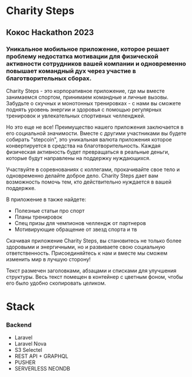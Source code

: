 # Charity Steps
## Кокос Hackathon 2023
### Уникальное мобильное приложение, которое решает проблему недостатка мотивации для физической активности сотрудников вашей компании и одновременно повышает командный дух через участие в благотворительных сборах.

Charity Steps - это корпоративное приложение, где мы вместе занимаемся спортом, принимаем командные и личные вызовы. Забудьте о скучных и монотонных тренировках - с нами вы сможете поднять уровень энергии и здоровья с помощью регулярных тренировок и увлекательных спортивных челленджей.

Но это еще не все! Преимущество нашего приложения заключается в его социальной значимости. Вместе с другими участниками вы будете собирать "stepcoin", это уникальная валюта приложения которое конвертируется в средства на благотворительность. Каждая физическая активность будет превращаться в реальные деньги, которые будут направлены на поддержку нуждающихся.

Участвуйте в соревнованиях с коллегами, прокачивайте свое тело и одновременно делайте доброе дело. Charity Steps дает вам возможность помочь тем, кто действительно нуждается в вашей поддержке.

В приложение в также найдете:

- Полезные статьи про спорт
- Планы тренировок
- Спец призы для чемпионов челлендж от партнеров
- Мотивирующие обращение от звезд спорта и тв

Скачивая приложение Charity Steps, вы становитесь не только более здоровыми и энергичными, но и развиваете свою социальную ответственность. Присоединяйтесь к нам и вместе мы сможем изменить мир в лучшую сторону!

Текст размечен заголовками, абзацами и списками для улучшения структуры. Весь текст помещен в контейнер с цветным фоном, чтобы его было удобно скопировать целиком.

# Stack

### Backend

- Laravel
- Laravel Nova
- S3 Selectel
- REST API + GRAPHQL
- PUSHER
- SERVERLESS NEONDB